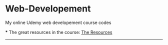 # Web-Developement
My online Udemy web developement course codes

<strong>*</strong> The great resources in the course:
<a href="https://www.appbrewery.co/p/web-development-course-resources" target="_blank">The Resources</a>
<hr>
